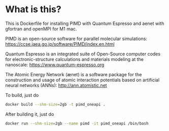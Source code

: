 # What is this?
This is Dockerfile for installing PIMD with Quantum Espresso and aenet with gfortran and openMPI for M1 mac.

PIMD is an open-source software for parallel molecular simulations: 
https://ccse.jaea.go.jp/software/PIMD/index.en.html

Quantum Espresso is an integrated suite of Open-Source computer codes for electronic-structure calculations and materials modeling at the nanoscale: 
https://www.quantum-espresso.org

The Atomic Energy Network (ænet) is a software package for the construction and usage of atomic interaction potentials based on artificial neural networks (ANNs): 
http://ann.atomistic.net

To build, just do

```bash
docker build --shm-size=2gb -t pimd_oneapi .   
```

After building it, just do

```bash
docker run --shm-size=2gb --name pimd -it pimd_oneapi /bin/bash
```
